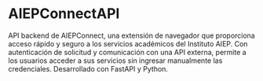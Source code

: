 # AIEPConnectAPI
 API backend de AIEPConnect, una extensión de navegador que proporciona acceso rápido y seguro a los servicios académicos del Instituto AIEP. Con autenticación de solicitud y comunicación con una API externa, permite a los usuarios acceder a sus servicios sin ingresar manualmente las credenciales. Desarrollado con FastAPI y Python.
